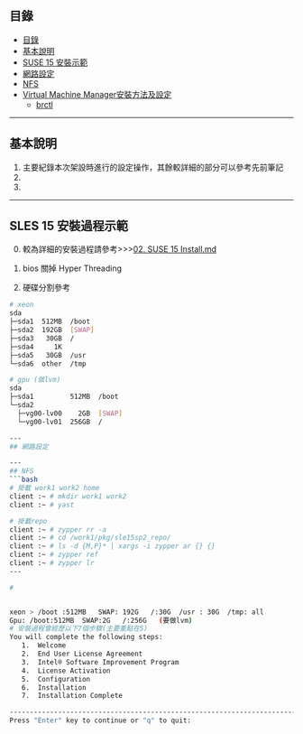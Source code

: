 ## 目錄
* [目錄](#目錄)
* [基本說明](#基本說明)
* [SUSE 15 安裝示範](#SUSE-15-安裝示範)
* [網路設定](#網路設定)
* [NFS](#NFS)
* [Virtual Machine Manager安裝方法及設定](#Virtual-Machine-Manager安裝方法及設定)
   * [brctl](#brctl)
---
## 基本說明
1. 主要紀錄本次架設時進行的設定操作，其餘較詳細的部分可以參考先前筆記
2. 
3. 
---
## SLES 15 安裝過程示範
0. 較為詳細的安裝過程請參考>>>[02. SUSE 15 Install.md](https://github.com/HongScarlet/homework/blob/master/SUSE15%20cluster/02.%20SUSE%2015%20Install.md) 
1. bios 關掉 Hyper Threading

2. 硬碟分割參考
```bash
# xeon
sda
├─sda1  512MB  /boot
├─sda2  192GB  [SWAP]
├─sda3   30GB  /
├─sda4     1K  
├─sda5   30GB  /usr
└─sda6  other  /tmp

# gpu (做lvm)
sda
├─sda1         512MB  /boot
└─sda2
  ├─vg00-lv00    2GB  [SWAP]
  └─vg00-lv01  256GB  /
```


```bash
---
## 網路設定

---
## NFS
```bash
# 掛載 work1 work2 home
client :~ # mkdir work1 work2
client :~ # yast

# 掛載repo
client :~ # zypper rr -a
client :~ # cd /work1/pkg/sle15sp2_repo/
client :~ # ls -d {M,P}* | xargs -i zypper ar {} {}
client :~ # zypper ref
client :~ # zypper lr
---

# 


xeon > /boot :512MB   SWAP: 192G   /:30G  /usr : 30G  /tmp: all
Gpu: /boot:512MB  SWAP:2G   /:256G   (要做lvm)
# 安裝過程會經歷以下7個步驟(主要重點在5)
You will complete the following steps:
   1.  Welcome
   2.  End User License Agreement
   3.  Intel® Software Improvement Program
   4.  License Activation
   5.  Configuration
   6.  Installation
   7.  Installation Complete

--------------------------------------------------------------------------------
Press "Enter" key to continue or "q" to quit:
```
